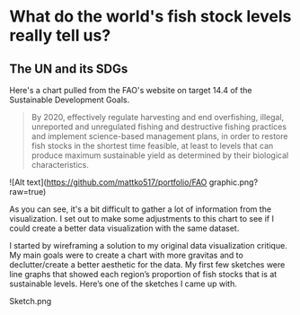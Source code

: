 # What do the world's fish stock levels really tell us?
## The UN and its SDGs
Here's a chart pulled from the FAO's website on target 14.4 of the Sustainable Development Goals.

> By 2020, effectively regulate harvesting and end overfishing, illegal, unreported and unregulated fishing and destructive fishing practices and implement science-based management plans, in order to restore fish stocks in the shortest time feasible, at least to levels that can produce maximum sustainable yield as determined by their biological characteristics.

![Alt text](https://github.com/mattko517/portfolio/FAO graphic.png?raw=true)

As you can see, it's a bit difficult to gather a lot of information from the visualization. I set out to make some adjustments to this chart to see if I could create a better data visualization with the same dataset.

I started by wireframing a solution to my original data visualization critique. My main goals were to create a chart with more gravitas and to declutter/create a better aesthetic for the data. My first few sketches were line graphs that showed each region’s proportion of fish stocks that is at sustainable levels. Here’s one of the sketches I came up with.

Sketch.png
